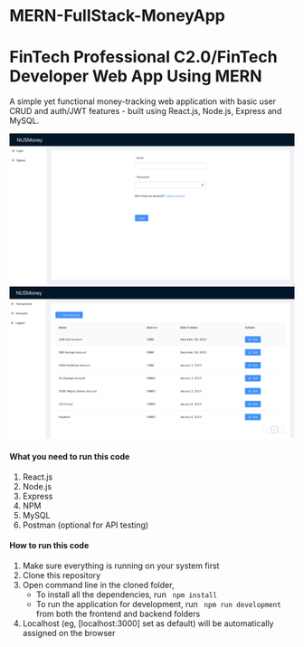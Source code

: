 # MERN-FullStack-MoneyApp

# FinTech Professional C2.0/FinTech Developer Web App Using MERN

A simple yet functional money-tracking web application with basic user CRUD and auth/JWT features - built using React.js, Node.js, Express and MySQL.

![Frontend Image](https://github.com/Bensonlmx/MERN-FullStack-MoneyApp/blob/master/Screenshot%202021-01-11%20at%205.26.42%20PM.png)
![Frontend Image2](https://github.com/Bensonlmx/MERN-FullStack-MoneyApp/blob/master/Screenshot%202021-01-11%20at%208.26.39%20PM.png) 

#### What you need to run this code
1. React.js
2. Node.js
3. Express
4. NPM
5. MySQL
6. Postman (optional for API testing)

####  How to run this code
1. Make sure everything is running on your system first 
2. Clone this repository
3. Open command line in the cloned folder,
   - To install all the dependencies, run ```  npm install  ``` 
   - To run the application for development, run ```  npm run development  ``` from both the frontend and backend folders
4. Localhost (eg, [localhost:3000] set as default) will be automatically assigned on the browser
